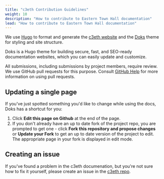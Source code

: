 ```yaml
---
title: "c3eth Contribution Guidelines"
weight: 10
description: "How to contribute to Eastern Town Hall documentation"
lead: "How to contribute to Eastern Town Hall documentation"
---
```


We use [Hugo](https://gohugo.io/) to format and generate the [c3eth website](https://c3eth.github.io/) and the [Doks](https://getdoks.org/) theme for styling and site structure.

Doks is a Hugo theme for building secure, fast, and SEO-ready documentation websites, which you can easily update and customize.

All submissions, including submissions by project members, require review. We use GitHub pull requests for this purpose. Consult [GitHub Help](https://help.github.com/articles/about-pull-requests/) for more information on using pull requests.

## Updating a single page

If you've just spotted something you'd like to change while using the docs, Doks has a shortcut for you:

1. Click **Edit this page on Github** at the end of the page.
1. If you don't already have an up to date fork of the project repo, you are prompted to get one - click **Fork this repository and propose changes** or **Update your Fork** to get an up to date version of the project to edit. The appropriate page in your fork is displayed in edit mode.

## Creating an issue

If you've found a problem in the c3eth documenation, but you're not sure how to fix it yourself, please create an issue in the [c3eth repo](https://github.com/c3eth/c3eth.github.io/issues).